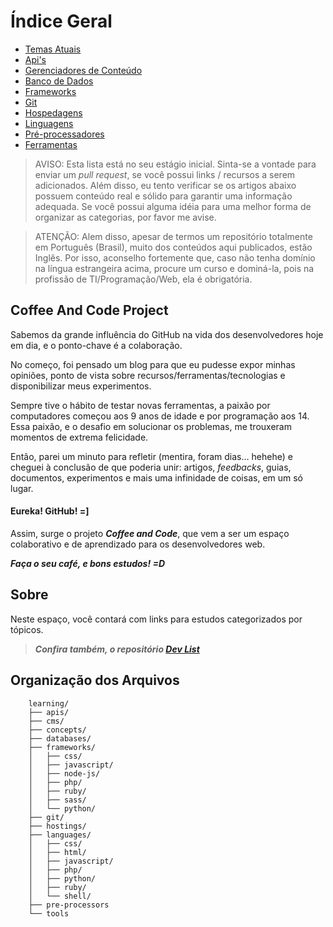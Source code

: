 # Índice Geral

* [Temas Atuais](concepts/)
* [Api's](apis/)
* [Gerenciadores de Conteúdo](cms/)
* [Banco de Dados](databases/)
* [Frameworks](frameworks/)
* [Git](git/)
* [Hospedagens](hostings/)
* [Linguagens](languages/)
* [Pré-processadores](pre-processors)
* [Ferramentas](tools/)

> AVISO: Esta lista está no seu estágio inicial. Sinta-se a vontade para enviar um *pull request*, se você possui links / recursos a serem adicionados. Além disso, eu tento verificar se os artigos abaixo possuem conteúdo real e sólido para garantir uma informação adequada. Se você possui alguma idéia para uma melhor forma de organizar as categorias, por favor me avise.

> ATENÇÃO: Alem disso, apesar de termos um repositório totalmente em Português (Brasil), muito dos conteúdos aqui publicados, estão Inglês. Por isso, aconselho fortemente que, caso não tenha domínio na língua estrangeira acima, procure um curso e dominá-la, pois na profissão de TI/Programação/Web, ela é obrigatória.


## Coffee And Code Project ##

Sabemos da grande influência do GitHub na vida dos desenvolvedores hoje em dia, e o ponto-chave é a colaboração.

No começo, foi pensado um blog para que eu pudesse expor minhas opiniões, ponto de vista sobre recursos/ferramentas/tecnologias e disponibilizar meus experimentos.

Sempre tive o hábito de testar novas ferramentas, a paixão por computadores começou aos 9 anos de idade e por programação aos 14. Essa paixão, e o desafio em solucionar os problemas, me trouxeram momentos de extrema felicidade.

Então, parei um minuto para refletir (mentira, foram dias… hehehe) e cheguei à conclusão de que poderia unir: artigos, *feedbacks*, guias, documentos, experimentos e mais uma infinidade de coisas, em um só lugar.

#### Eureka! GitHub! =]

Assim, surge o projeto ***Coffee and Code***, que vem a ser um espaço colaborativo e de aprendizado para os desenvolvedores web.

***Faça o seu café, e bons estudos! =D***

## Sobre ##

Neste espaço, você contará com links para estudos categorizados por tópicos.

> ***Confira também, o repositório [Dev List](https://github.com/vitorbritto/dev-list)***


## Organização dos Arquivos ##

```
	learning/
	├── apis/
	├── cms/
	├── concepts/
	├── databases/
	├── frameworks/
	│   ├── css/
	│   ├── javascript/
	│   ├── node-js/
	│   ├── php/
	│   ├── ruby/
	│   ├── sass/
	│   └── python/
	├── git/
	├── hostings/
	├── languages/
	│   ├── css/
	│   ├── html/
	│   ├── javascript/
	│   ├── php/
	│   ├── python/
	│   ├── ruby/
	│   └── shell/
	├── pre-processors
	└── tools
```
